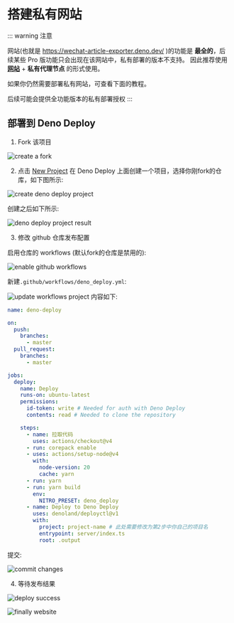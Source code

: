 # 搭建私有网站

::: warning 注意

网站(也就是 https://wechat-article-exporter.deno.dev/ )的功能是 **最全的**，后续某些 Pro 版功能只会出现在该网站中，私有部署的版本不支持。
因此推荐使用 **[网站](https://wechat-article-exporter.deno.dev/)** + **私有代理节点** 的形式使用。

如果你仍然需要部署私有网站，可查看下面的教程。

后续可能会提供全功能版本的私有部署授权
:::


## 部署到 Deno Deploy

1. Fork 该项目

![create a fork][create-a-fork]

2. 点击 [New Project][new-deno-deploy-project] 在 Deno Deploy 上面创建一个项目，选择你刚fork的仓库，如下图所示:

![create deno deploy project][create-deno-deploy-project]

创建之后如下所示:

![deno deploy project result][deno-deploy-project-create-result]

3. 修改 github 仓库发布配置

启用仓库的 workflows (默认fork的仓库是禁用的):

![enable github workflows][enable-github-workflows]

新建`.github/workflows/deno_deploy.yml`:

![update workflows project][update-workflows-project]
内容如下:
```yaml
name: deno-deploy

on:
  push:
    branches:
      - master
  pull_request:
    branches:
      - master

jobs:
  deploy:
    name: Deploy
    runs-on: ubuntu-latest
    permissions:
      id-token: write # Needed for auth with Deno Deploy
      contents: read # Needed to clone the repository

    steps:
      - name: 拉取代码
        uses: actions/checkout@v4
      - run: corepack enable
      - uses: actions/setup-node@v4
        with:
          node-version: 20
          cache: yarn
      - run: yarn
      - run: yarn build
        env:
          NITRO_PRESET: deno_deploy
      - name: Deploy to Deno Deploy
        uses: denoland/deployctl@v1
        with:
          project: project-name # 此处需要修改为第2步中你自己的项目名
          entrypoint: server/index.ts
          root: .output

```

提交:

![commit changes][commit-changes]

4. 等待发布结果

![deploy success][deploy-success]

![finally website][finally-website]


<!-- Definitions -->

[create-a-fork]: ../assets/deploy/create-fork.png

[new-deno-deploy-project]: https://dash.deno.com/new_project

[create-deno-deploy-project]: ../assets/deploy/create-deno-deploy-project.png

[deno-deploy-project-create-result]: ../assets/deploy/deno-deploy-project-result.png

[enable-github-workflows]: ../assets/deploy/enable-github-workflows.png

[update-workflows-project]: ../assets/deploy/update-workflows-project.png

[commit-changes]: ../assets/deploy/commit-changes.png

[deploy-success]: ../assets/deploy/deploy-success.png

[finally-website]: ../assets/deploy/finally-website.png
